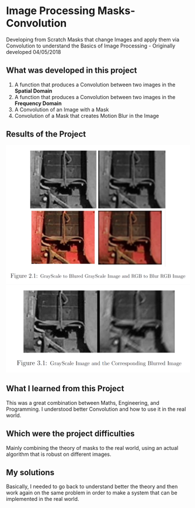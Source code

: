 # Image Processing Masks-Convolution

Developing from Scratch Masks that change Images and apply them via Convolution to understand the Basics of Image Processing - Originally developed 04/05/2018



## What was developed in this project
1. A function that produces a Convolution between two images in the **Spatial Domain** 
2. A function that produces a Convolution between two images in the **Frequency Domain**
3. A Convolution of an Image with a Mask 
4. Convolution of a Mask that creates Motion Blur in the Image

## Results of the Project 
<img src="Images/1_GrayScaleAndRGBtoBluredImages.png" width="600">
<img src="Images/2_GrayScaleImageAndMotionBluredImage.png" width="600">

## What I learned from this Project
This was a great combination between Maths, Engineering, and Programming. I understood better Convolution and how to use it in the real world.

## Which were the project difficulties 
Mainly combining the theory of masks to the real world, using an actual algorithm that is robust on different images.
## My solutions
Basically, I needed to go back to understand better the theory and then work again on the same problem in order to make a system that can be implemented in the real world. 
